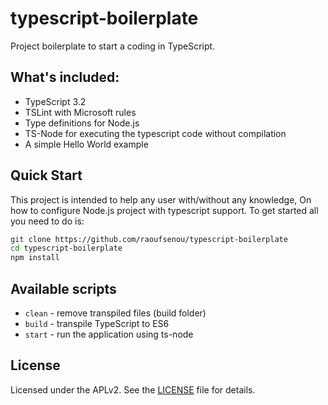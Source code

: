 # typescript-boilerplate
Project boilerplate to start a coding in TypeScript.

## What's included:

* TypeScript 3.2
* TSLint with Microsoft rules
* Type definitions for Node.js
* TS-Node for executing the typescript code without compilation 
* A simple Hello World example

## Quick Start

This project is intended to help any user with/without any knowledge, On how to configure Node.js project with typescript support.
To get started all you need to do is:

```sh
git clone https://github.com/raoufsenou/typescript-boilerplate
cd typescript-boilerplate
npm install
```

## Available scripts
* `clean` - remove transpiled files (build folder)
* `build` - transpile TypeScript to ES6
* `start` - run the application using ts-node

## License
Licensed under the APLv2. See the [LICENSE](https://github.com/raoufsenou/typescript-boilerplate/blob/master/LICENSE) file for details.
